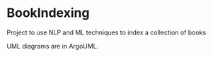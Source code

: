 # BookIndexing
Project to use NLP and ML techniques to index a collection of books

UML diagrams are in ArgoUML.
